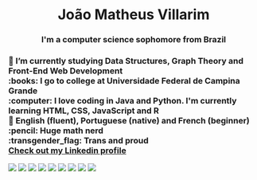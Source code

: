 <div align="center">
<h1 align="center">João Matheus Villarim</h1>
<h3 align="center">I'm a computer science sophomore from Brazil</h3>
</div>

<link rel="stylesheet" type="text/css" href="styles.css">

<div align="left">
	<h3>
	🔭 I’m currently studying Data Structures, Graph Theory and Front-End Web Development <br>
	:books: I go to college at Universidade Federal de Campina Grande <br>
	:computer: I love coding in Java and Python. I'm currently learning HTML, CSS, JavaScript and R <br>
	💬 English (fluent), Portuguese (native) and French (beginner) <br>
	:pencil: Huge math nerd <br>
	:transgender_flag: Trans and proud <br>
	<a href="https://www.linkedin.com/in/joaomatheusvillarim/" target="_blank"> Check out my Linkedin profile</a>
	</h3>
	<img src="/icons/Java-Dark.svg">
	<img src="/icons/Python-Dark.svg">
	<img src="/icons/HTML.svg">
	<img src="/icons/CSS.svg">
	<img src="/icons/JavaScript.svg">
	<img src="/icons/R-Dark.svg">
	<img src="/icons/Git.svg">
	<img src="/icons/Markdown-Dark.svg">
	<img src="/icons/VIM-Dark.svg">
</div>
